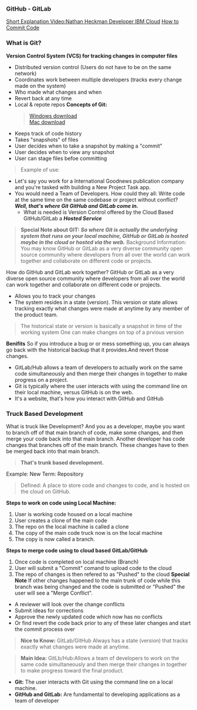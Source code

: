 ### GitHub - GitLab
[Short Explanation Video:Nathan Heckman Developer IBM Cloud](https://www.youtube.com/watch?v=wpISo9TNjfU)
[How to Commit Code](https://www.youtube.com/watch?v=SWYqp7iY_Tc&t=11s)
### What is Git?
**Version Control System (VCS) for tracking changes in computer files**
- Distributed version control (Users do not have to be on the same network)
- Coordinates work between multiple developers (tracks every change made on the system)
- Who made what changes and when
- Revert back at any time
- Local & repote repos
**Concepts of Git:** 
  > [Windows download](http://git-scm.com/download/win)  
 [Mac download](http://git-scm.com/download/mac)
- Keeps track of code history
- Takes "snapshots" of files
- User decides when to take a snapshot by making a "commit"
- User decides when to view any snapshot
- User can stage files befoe committing

>Example of use: 
- Let's say you work for a International Goodnews publication company and you're tasked with building a New Project Task app. 
- You would need a Team of Developers. 
  How could they all: Write code at the same time on the same codebase or project without conflict? 
  **_Well, that's where Git GitHub and GitLab come in._** 
  - What is needed is Version Control offered by the Cloud Based GitHub/GitLab a **_Hosted Service_**
  
>**Special Note about GIT:** **_So where Git is actually the underlying system that runs on your local machine, GitHub or GitLab is hosted maybe in the cloud or hosted via the web._**
> Background Information:  You may know GitHub or GitLab as a very diverse community open source community where developers from all over the world can work together and collaborate on different code or projects. 

  How do GitHub and GitLab work together?
  GitHub or GitLab as a very diverse open source community where developers from all over the world can work together and collaborate on different code or projects.
  - Allows you to track your changes
  - The system resides in a state (version). This version or state allows tracking exactly what changes were made at anytime by any member of the product team.

  >The historical state or version is basically a snapshot in time of the working system
  One can make changes on top of a prvious version
  
  **Benifits** 
  So if you introduce a bug or or mess something up, you can always go back with the historical backup that it provides.And revert those changes. 
 -  GitLab/Hub allows a team of developers to actually work on the same code simultaneously and then merge their changes in together to make progress on a project. 
 - Git is typically where the user interacts with using the command line on their local machine, versus GitHub is on the web.
 - It's a website, that's how you interact with GitHub and GitHub

 ### Truck Based Development 
 What is truck like Development?
   And you as a developer, maybe you want to branch off of that main branch of code, make some changes, and then merge your code back into that main branch. Another developer has code changes that branches off of the main branch. These changes have to then be merged back into that main branch. 

 > **That's trunk based development.**

 Example: New Term: Repository
 > Defined: A place to store code and changes to code, and is hosted on the cloud on GitHub. 

**Steps to work on code using Local Machine:**
 1. User is working code housed on a local machine
 2. User creates a clone of the main code 
 3. The repo on the local machine is called a clone
 4. The copy of the main code truck now is on the local machine
 5. The copy is now called a branch. 

 **Steps to merge code using to cloud based GitLab/GitHub**
 1. Once code is completed on local machine (Branch)
 2. User will submit a "Commit" comand to upload code to the cloud
 3. The repo of changes is then refered to as "Pushed" to the cloud
 **Special Note** If other changes happened to the main trunk of code while this branch was being changed and the code is submitted or "Pushed" the user will see a "Merge Conflict". 
 - A reviewer will look over the change conflicts
 - Submit ideas for corrections
 - Approve the newly updated code which now has no conflicts
 - Or find revert the code back prior to any of these later changes and start the commit process over

 > **Nice to Know:** GitLab/GitHub Always has a state (version) that tracks exactly what changes were made at anytime. 

> **Main Idea:**
 GitLb/Hub:Allows a team of developers to work on the same code simultaneously and then merge their changes in together to make progress toward the final product. 

 - **Git:** The user interacts with Git using the command line on a local machine.
  - **GitHub and GitLab:** Are fundamental to developing applications as a team of developer